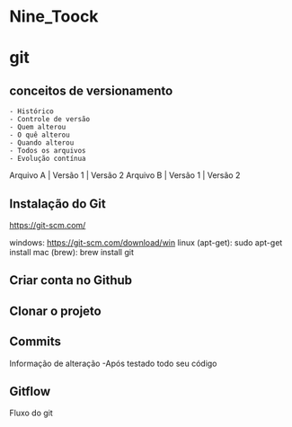 # Nine_Toock

# git
## conceitos de versionamento
    - Histórico
    - Controle de versão
    - Quem alterou
    - O quê alterou
    - Quando alterou
    - Todos os arquivos
    - Evolução contínua


Arquivo A | Versão 1 | Versão 2
Arquivo B | Versão 1 | Versão 2

## Instalação do Git
https://git-scm.com/

windows: https://git-scm.com/download/win
linux (apt-get): sudo apt-get install
mac (brew): brew install git

## Criar conta no Github

## Clonar o projeto

## Commits
Informação de alteração
-Após testado todo seu código

## Gitflow
Fluxo do git

